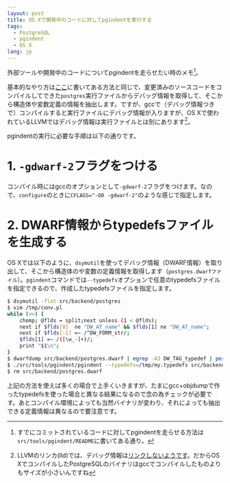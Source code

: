```yaml
---
layout: post
title: OS Xで開発中のコードに対してpgindentを実行する
tags:
  - PostgreSQL
  - pgindent
  - OS X
lang: jp
---
```


外部ツールや開発中のコードについてpgindentを走らせたい時のメモ[^pgindent]。

[^pgindent]:すでにコミットされているコードに対してpgindentを走らせる方法は`src/tools/pgindent/README`に書いてある通り。

基本的なやり方は[ここ](https://wiki.postgresql.org/wiki/Running_pgindent_on_non-core_code_or_development_code)に書いてある方法と同じで、変更済みのソースコードをコンパイルしてできた`postgres`実行ファイルからデバッグ情報を取得して、そこから構造体や変数定義の情報を抽出します。ですが、gccで（デバッグ情報つきで）コンパイルすると実行ファイルにデバッグ情報が入りますが、OS Xで使われているLLVMではデバッグ情報は実行ファイルとは別にあります[^linker]。

[^linker]: LLVMのリンカ(lld)では、デバッグ情報は[リンクしないようです](https://stackoverflow.com/questions/10044697/where-how-does-apples-gcc-store-dwarf-inside-an-executable)。だからOS XでコンパイルしたPostgreSQLのバイナリはgccでコンパイルしたものよりもサイズが小さいんですね

pgindentの実行に必要な手順は以下の通りです。

# 1. `-gdwarf-2`フラグをつける

コンパイル時にはgccのオプションとして`-gdwarf-2`フラグをつけます。なので、`configure`のときに`CFLAGS="-O0 -gdwarf-2"`のような感じで指定します。

# 2. DWARF情報からtypedefsファイルを生成する

OS Xでは以下のように、`dsymutil`を使ってデバッグ情報（DWARF情報）を取り出して、そこから構造体のや変数の定義情報を取得します（`postgres.dwarfファイル`）。`pgindent`コマンドでは`--typedefs`オプションで任意のtypedefsファイルを指定できるので、作成したtypedefsファイルを指定します。

```bash
$ dsymutil -flat src/backend/postgres
$ vim /tmp/conv.pl
while (<>) {
    chomp; @flds = split;next unless (1 < @flds);
    next if $flds[0]  ne "DW_AT_name" && $flds[1] ne "DW_AT_name";
    next if $flds[-1] =~ /^DW_FORM_str/;
    $flds[1] =~ /([\w_-]+)/;
    print "$1\n";
}
$ dwarfdump src/backend/postgres.dwarf | egrep -A3 DW_TAG_typedef | perl /tmp/conv.pl | sort | uniq > /tmp/my.typedefs
$ ./src/tools/pgindent/pgindent --typedefs=/tmp/my.typedefs src/backend/access/heap/heapam.c
$ rm src/backend/postgres.dwarf
```

上記の方法を使えば多くの場合で上手くいきますが、たまにgcc+objdumpで作ったtypedefsを使った場合と異なる結果になるので念の為チェックが必要です。あとコンパイル環境によっても当然バイナリが変わり、それによっても抽出できる定義情報は異なるので要注意です。
